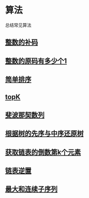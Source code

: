 # 算法 

总结常见算法

## [整数的补码](https://github.com/fizzse/algorithm/blob/master/bitmap.c)

## [整数的原码有多少个1](https://github.com/fizzse/algorithm/blob/master/1.go)

## [简单排序]() 

## [topK]() 

## [斐波那契数列](https://github.com/fizzse/algorithm/blob/master/fibonacci.go) 

## [根据树的先序与中序还原树](https://github.com/fizzse/algorithm/blob/master/tree.go)

## [获取链表的倒数第k个元素](https://github.com/fizzse/algorithm/blob/master/list_find.go)

## [链表逆置](https://github.com/fizzse/algorithm/blob/master/list_reverse.go)

## [最大和连续子序列](https://github.com/fizzse/algorithm/blob/master/max_sub_array.go)
